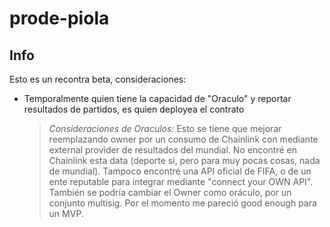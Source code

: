 # prode-piola

## Info

Esto es un recontra beta, consideraciones:

- Temporalmente quien tiene la capacidad de "Oraculo" y reportar resultados de partidos, es quien deployea el contrato
  > _Consideraciones de Oraculos:_ Esto se tiene que mejorar reemplazando owner por un consumo de Chainlink con mediante external provider de resultados del mundial. No encontré en Chainlink esta data (deporte si, pero para muy pocas cosas, nada de mundial). Tampoco encontré una API oficial de FIFA, o de un ente reputable para integrar mediante "connect your OWN API". También se podría cambiar el Owner como oráculo, por un conjunto multisig. Por el momento me pareció good enough para un MVP.
